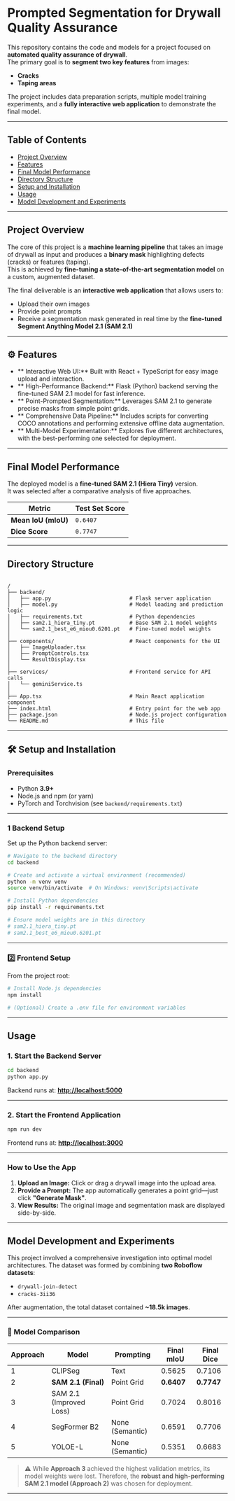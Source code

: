 #  Prompted Segmentation for Drywall Quality Assurance

This repository contains the code and models for a project focused on **automated quality assurance of drywall**.  
The primary goal is to **segment two key features** from images:
- **Cracks**
- **Taping areas**

The project includes data preparation scripts, multiple model training experiments, and a **fully interactive web application** to demonstrate the final model.

---

##  Table of Contents
- [Project Overview](#project-overview)
- [Features](#features)
- [Final Model Performance](#final-model-performance)
- [Directory Structure](#directory-structure)
- [Setup and Installation](#setup-and-installation)
- [Usage](#usage)
- [Model Development and Experiments](#model-development-and-experiments)

---

##  Project Overview

The core of this project is a **machine learning pipeline** that takes an image of drywall as input and produces a **binary mask** highlighting defects (cracks) or features (taping).  
This is achieved by **fine-tuning a state-of-the-art segmentation model** on a custom, augmented dataset.

The final deliverable is an **interactive web application** that allows users to:
- Upload their own images
- Provide point prompts
- Receive a segmentation mask generated in real time by the **fine-tuned Segment Anything Model 2.1 (SAM 2.1)**

---

## ⚙️ Features

- ** Interactive Web UI:** Built with React + TypeScript for easy image upload and interaction.  
- ** High-Performance Backend:** Flask (Python) backend serving the fine-tuned SAM 2.1 model for fast inference.  
- ** Point-Prompted Segmentation:** Leverages SAM 2.1 to generate precise masks from simple point grids.  
- ** Comprehensive Data Pipeline:** Includes scripts for converting COCO annotations and performing extensive offline data augmentation.  
- ** Multi-Model Experimentation:** Explores five different architectures, with the best-performing one selected for deployment.  

---

##  Final Model Performance

The deployed model is a **fine-tuned SAM 2.1 (Hiera Tiny)** version.  
It was selected after a comparative analysis of five approaches.

| Metric | Test Set Score |
|--------|----------------|
| **Mean IoU (mIoU)** | `0.6407` |
| **Dice Score** | `0.7747` |

---

##  Directory Structure

```

/
├── backend/
│   ├── app.py                         # Flask server application
│   ├── model.py                       # Model loading and prediction logic
│   ├── requirements.txt               # Python dependencies
│   ├── sam2.1_hiera_tiny.pt           # Base SAM 2.1 model weights
│   └── sam2.1_best_e6_miou0.6201.pt   # Fine-tuned model weights
│
├── components/                        # React components for the UI
│   ├── ImageUploader.tsx
│   ├── PromptControls.tsx
│   └── ResultDisplay.tsx
│
├── services/                          # Frontend service for API calls
│   └── geminiService.ts
│
├── App.tsx                            # Main React application component
├── index.html                         # Entry point for the web app
├── package.json                       # Node.js project configuration
└── README.md                          # This file

````

---

## 🛠️ Setup and Installation

### Prerequisites
- Python **3.9+**
- Node.js and npm (or yarn)
- PyTorch and Torchvision (see `backend/requirements.txt`)

---

### 1️ Backend Setup

Set up the Python backend server:

```bash
# Navigate to the backend directory
cd backend

# Create and activate a virtual environment (recommended)
python -m venv venv
source venv/bin/activate  # On Windows: venv\Scripts\activate

# Install Python dependencies
pip install -r requirements.txt

# Ensure model weights are in this directory
# sam2.1_hiera_tiny.pt
# sam2.1_best_e6_miou0.6201.pt
````

---

### 2️⃣ Frontend Setup

From the project root:

```bash
# Install Node.js dependencies
npm install

# (Optional) Create a .env file for environment variables
```

---

##  Usage

### 1. Start the Backend Server

```bash
cd backend
python app.py
```

Backend runs at: **[http://localhost:5000](http://localhost:5000)**

---

### 2. Start the Frontend Application

```bash
npm run dev
```

Frontend runs at: **[http://localhost:3000](http://localhost:3000)**

---

### How to Use the App

1. **Upload an Image:** Click or drag a drywall image into the upload area.
2. **Provide a Prompt:** The app automatically generates a point grid—just click **"Generate Mask"**.
3. **View Results:** The original image and segmentation mask are displayed side-by-side.

---

##  Model Development and Experiments

This project involved a comprehensive investigation into optimal model architectures.
The dataset was formed by combining **two Roboflow datasets**:

* `drywall-join-detect`
* `cracks-3ii36`

After augmentation, the total dataset contained **~18.5k images**.

---

### 🧮 Model Comparison

| Approach | Model                   | Prompting       | Final mIoU | Final Dice |
| -------- | ----------------------- | --------------- | ---------- | ---------- |
| 1        | CLIPSeg                 | Text            | 0.5625     | 0.7106     |
| 2        | **SAM 2.1 (Final)**     | Point Grid      | **0.6407** | **0.7747** |
| 3        | SAM 2.1 (Improved Loss) | Point Grid      | 0.7024     | 0.8016     |
| 4        | SegFormer B2            | None (Semantic) | 0.6591     | 0.7706     |
| 5        | YOLOE-L                 | None (Semantic) | 0.5351     | 0.6683     |

> ⚠️ While **Approach 3** achieved the highest validation metrics, its model weights were lost.
> Therefore, the **robust and high-performing SAM 2.1 model (Approach 2)** was chosen for deployment.

---

